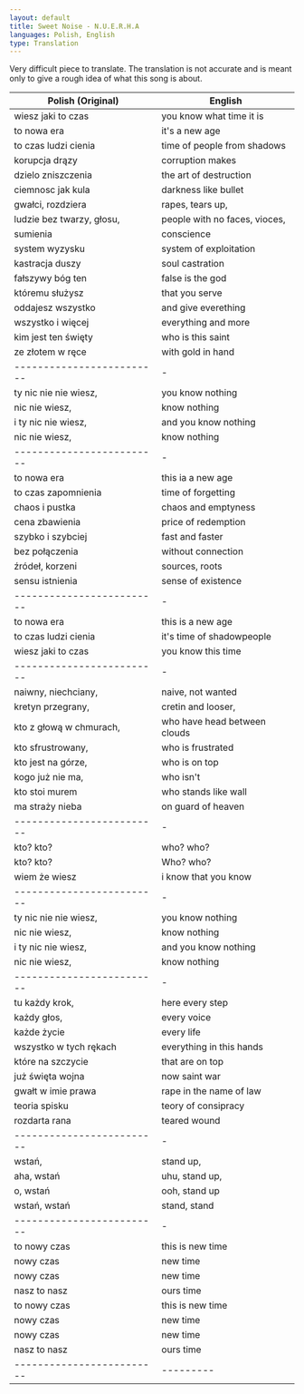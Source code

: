 ```yaml
---
layout: default
title: Sweet Noise - N.U.E.R.H.A
languages: Polish, English
type: Translation
---
```


Very difficult piece to translate. The translation is not accurate and is meant
only to give a rough idea of what this song is about.

| Polish (Original)         | English |
| ------------------------- | ------- |
| wiesz jaki to czas        | you know what time it is |
| to nowa era               | it's a new age |
| to czas ludzi cienia      | time of people from shadows |
| korupcja drązy            | corruption makes |
| dzielo zniszczenia        | the art of destruction |
| ciemnosc jak kula         | darkness like bullet |
| gwałci, rozdziera         | rapes, tears up, |
| ludzie bez twarzy, głosu, | people with no faces, vioces, |
| sumienia                  | conscience |
| system wyzysku            | system of exploitation |
| kastracja duszy           | soul castration |
| fałszywy bóg ten          | false is the god |
| któremu służysz           | that you serve |
| oddajesz wszystko         | and give everething |
| wszystko i więcej         | everything and more |
| kim jest ten święty       | who is this saint |
| ze złotem w ręce          | with gold in hand |
| ------------------------- | - |
| ty nic nie nie wiesz,     | you know nothing |
| nic nie wiesz,            | know nothing |
| i ty nic nie wiesz,       | and you know nothing |
| nic nie wiesz,            | know nothing |
| ------------------------- | - |
| to nowa era               | this ia a new age |
| to czas zapomnienia       | time of forgetting |
| chaos i pustka            | chaos and emptyness |
| cena zbawienia            | price of redemption |
| szybko i szybciej         | fast and faster |
| bez połączenia            | without connection |
| źródeł, korzeni           | sources, roots |
| sensu istnienia           | sense of existence |
| ------------------------- | - |
| to nowa era               | this is a new age |
| to czas ludzi cienia      | it's time of shadowpeople |
| wiesz jaki to czas        | you know this time |
| ------------------------- | - |
| naiwny, niechciany,       | naive, not wanted |
| kretyn przegrany,         | cretin and looser, |
| kto z głową w chmurach,   | who have head between clouds |
| kto sfrustrowany,         | who is frustrated |
| kto jest na górze,        | who is on top |
| kogo już nie ma,          | who isn't |
| kto stoi murem            | who stands like wall |
| ma straży nieba           | on guard of heaven |
| ------------------------- | - |
| kto? kto?                 | who? who? |
| kto? kto?                 | Who? who? |
| wiem że wiesz            | i know that you know |
| ------------------------- | - |
| ty nic nie nie wiesz,     | you know nothing |
| nic nie wiesz,            | know nothing |
| i ty nic nie wiesz,       | and you know nothing |
| nic nie wiesz,            | know nothing |
| ------------------------- | - |
| tu każdy krok,            | here every step |
| każdy głos,               | every voice |
| każde życie               | every life |
| wszystko w tych rękach    | everything in this hands |
| które na szczycie         | that are on top |
| już święta wojna          | now saint war |
| gwałt w imie prawa        | rape in the name of law |
| teoria spisku             | teory of consipracy |
| rozdarta rana             | teared wound |
| ------------------------- | - |
| wstań,                    | stand up, |
| aha, wstań                | uhu, stand up, |
| o, wstań                  | ooh, stand up |
| wstań, wstań              | stand, stand |
| ------------------------- | - |
| to nowy czas              | this is new time |
| nowy czas                 | new time |
| nowy czas                 | new time |
| nasz to nasz              | ours time |
| to nowy czas              | this is new time |
| nowy czas                 | new time |
| nowy czas                 | new time |
| nasz to nasz              | ours time |
| ------------------------- | --------- |
